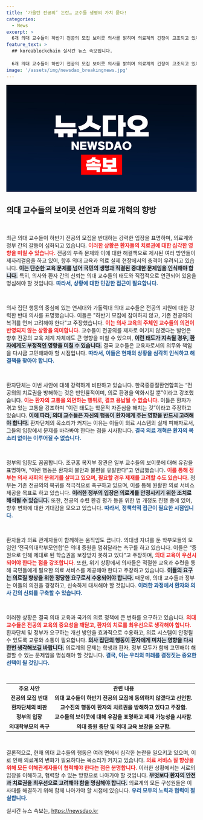 ```yaml
---
title: ‘가을턴 전공의’ 논란… 교수들 생명의 가치 묻다!
categories:
  - News
excerpt: >
  6개 의대 교수들이 하반기 전공의 모집 보이콧 의사를 밝히며 의료계의 긴장이 고조되고 있다. 환자단체는 이를 반인륜적이라 비판하고 정부는 우려를 표명했다. 대립의 이면에 숨겨진 진실은 무엇일까? 클릭해 확인해보세요!
feature_text: >
  ## koreablockchain 실시간 뉴스 속보입니다.

  6개 의대 교수들이 하반기 전공의 모집 보이콧 의사를 밝히며 의료계의 긴장이 고조되고 있다. 환자단체는 이를 반인륜적이라 비판하고 정부는 우려를 표명했다. 대립의 이면에 숨겨진 진실은 무엇일까? 클릭해 확인해보세요!
image: '/assets/img/newsdao_breakingnews.jpg'
---
```


<p><img src="/assets/img/newsdao_breakingnews.jpg" alt="koreablockchain 속보" /></p>

<h2 data-ke-size="size26">의대 교수들의 보이콧 선언과 의료 개혁의 향방</h2>

<p data-ke-size="size16">&nbsp;</p>

<p>최근 의대 교수들이 하반기 전공의 모집을 반대하는 강력한 입장을 표명하며, 의료계와 정부 간의 갈등이 심화되고 있습니다. <b><span style="color: #ee2323;">이러한 상황은 환자들의 치료권에 대한 심각한 영향을 미칠 수 있습니다.</span></b> 전공의 부족 문제와 이에 대한 해결책으로 제시된 여러 방안들이 제자리걸음을 하고 있어, 향후 의대 교육과 의료 실제 현장에서의 충격이 우려되고 있습니다. <b><span style="background-color: #21538527;">이는 단순한 교육 문제를 넘어 국민의 생명과 직결된 중대한 문제임을 인식해야 합니다.</span></b> 특히, 의사와 환자 간의 신뢰는 의대 교수들의 태도와 직접적으로 연관되어 있음을 명심해야 할 것입니다. <b><span style="color: #1a5490;">따라서, 상황에 대한 민감한 접근이 필요합니다.</span></b></p>

<p data-ke-size="size16">&nbsp;</p>

<p>의사 집단 행동의 중심에 있는 연세대와 가톨릭대 의대 교수들은 전공의 지원에 대한 강력한 반대 의사를 표명했습니다. 이들은 "하반기 모집에 참여하지 않고, 기존 전공의의 복귀를 먼저 고려해야 한다"고 주장했습니다. <b><span style="color: #ee2323;">이는 의사 교육의 주체인 교수들의 의견이 반영되지 않는 상황을 의미합니다.</span></b> 교수들이 전공의를 제자로 여기지 않겠다는 발언은 향후 전공의 교육 체계 자체에도 큰 영향을 미칠 수 있으며, <b><span style="background-color: #21538527;">이런 태도가 지속될 경우, 환자에게도 부정적인 영향을 미칠 수 있습니다.</span></b> 결국 교수들은 교육자로서의 의무와 책임을 다시금 고민해봐야 할 시점입니다. <b><span style="color: #1a5490;">따라서, 이들은 현재의 상황을 심각히 인식하고 해결책을 찾아야 합니다.</span></b></p>

<p data-ke-size="size16">&nbsp;</p>

<p>환자단체는 이번 사안에 대해 강력하게 비판하고 있습니다. 한국중증질환연합회는 “전공의의 치료권을 방해하는 것은 반인륜적이며, 의료 환경을 악화시킬 뿐”이라고 강조했습니다. <b><span style="color: #ee2323;">이는 환자의 고통을 외면하는 행위로, 결코 용납될 수 없습니다.</span></b> 이들은 환자가 겪고 있는 고통을 강조하며 “이런 태도는 학문적 자존심을 해치는 것”이라고 주장하고 있습니다. <b><span style="background-color: #21538527;">이에 따라, 의대 교수들은 자신의 행동이 환자에게 주는 영향을 반드시 고려해야 합니다.</span></b> 환자단체의 목소리가 커지는 이유는 이들이 의료 시스템의 실제 피해자로서, 그들의 입장에서 문제를 바라봐야 한다는 점을 시사합니다. <b><span style="color: #1a5490;">결국 의료 개혁은 환자의 목소리 없이는 이루어질 수 없습니다.</span></b></p>

<p data-ke-size="size16">&nbsp;</p>

<p>정부의 입장도 꼼꼼합니다. 조규홍 복지부 장관은 일부 교수들의 보이콧에 대해 유감을 표명하며, “이런 행동은 환자의 불안과 불편을 유발한다”고 언급했습니다. <b><span style="color: #ee2323;">이를 통해 정부는 의사 사회의 분위기를 살피고 있으며, 필요할 경우 제재를 고려할 수도 있습니다.</span></b> 정부는 기존 전공의의 복귀를 적극적으로 촉구하고 있으며, 이를 통해 원활한 의료 서비스 제공을 목표로 하고 있습니다. <b><span style="background-color: #21538527;">이러한 정부의 입장은 의료계를 안정시키기 위한 조치로 해석될 수 있습니다.</span></b> 또한, 전공의 수련 환경 평가 등을 위한 법 개정도 진행 중에 있어, 향후 변화에 대한 기대감을 모으고 있습니다. <b><span style="color: #1a5490;">따라서, 정책학적 접근이 필요한 시점입니다.</span></b></p>

<p data-ke-size="size16">&nbsp;</p>

<p>환자들과 의료 관계자들이 함께하는 움직임도 큽니다. 의대생 자녀를 둔 학부모들의 모임인 ‘전국의대학부모연합’은 의대 증원을 멈춰달라는 촉구를 하고 있습니다. 이들은 “증원으로 인해 제대로 된 학습권을 보장받지 못하고 있다”고 주장하며, <b><span style="color: #ee2323;">의대 교육이 우선시되어야 한다는 점을 강조합니다.</span></b> 또한, 위기 상황에서 의사들은 적절한 교육과 수련을 통해 국민들에게 필요한 의료 서비스를 제공해야 한다고 주장하고 있습니다. <b><span style="background-color: #21538527;">이들의 요구는 의료질 향상을 위한 정당한 요구로서 수용되어야 합니다.</span></b> 때문에, 의대 교수들과 정부는 이들의 의견을 경청하고, 신속하게 대처해야 할 것입니다. <b><span style="color: #1a5490;">이러한 과정에서 환자와 의사 간의 신뢰를 구축할 수 있습니다.</span></b></p>

<p data-ke-size="size16">&nbsp;</p>

<p>이러한 상황은 결국 의대 교육과 국가의 의료 정책에 큰 변화를 요구하고 있습니다. <b><span style="color: #ee2323;">의대 교수들은 전공의 교육의 중요성을 깨닫고, 환자의 치료를 최우선으로 생각해야 합니다.</span></b> 환자단체 및 정부가 요구하는 개선 방안을 효과적으로 수용하고, 의료 시스템이 안정될 수 있도록 교류와 소통이 필요합니다. <b><span style="background-color: #21538527;">의사 집단의 행동이 환자에게 미치는 영향을 다시 한번 생각해보길 바랍니다.</span></b> 의료계의 문제는 학생과 환자, 정부 모두가 함께 고민해야 해결할 수 있는 문제임을 명심해야 할 것입니다. <b><span style="color: #1a5490;">결국, 이는 우리의 미래를 결정짓는 중요한 선택이 될 것입니다.</span></b></p>

<p data-ke-size="size16">&nbsp;</p>

<table>
<tr>
<td style="text-align: center; height: 17px;"><b>주요 사안</b></td>
<td style="text-align: center; height: 17px;"><b>관련 내용</b></td>
</tr>
<tr>
<td style="text-align: center; height: 17px;"><b>전공의 모집 반대</b></td>
<td style="text-align: center; height: 17px;"><b>의대 교수들이 하반기 전공의 모집에 동의하지 않겠다고 선언함.</b></td>
</tr>
<tr>
<td style="text-align: center; height: 17px;"><b>환자단체의 비판</b></td>
<td style="text-align: center; height: 17px;"><b>교수진의 행동이 환자의 치료권을 방해하고 있다고 주장함.</b></td>
</tr>
<tr>
<td style="text-align: center; height: 17px;"><b>정부의 입장</b></td>
<td style="text-align: center; height: 17px;"><b>교수들의 보이콧에 대해 유감을 표명하고 제재 가능성을 시사함.</b></td>
</tr>
<tr>
<td style="text-align: center; height: 17px;"><b>의대학부모의 촉구</b></td>
<td style="text-align: center; height: 17px;"><b>의대 증원 중단 및 의대 교육 보장을 요구함.</b></td>
</tr>
</table>

<p data-ke-size="size16">&nbsp;</p>

<p>결론적으로, 현재 의대 교수들의 행동은 여러 면에서 심각한 논란을 일으키고 있으며, 이로 인해 의료계의 변화가 필요하다는 목소리가 커지고 있습니다. <b><span style="color: #ee2323;">의료 서비스 질 향상을 위해 모든 이해관계자들이 협력해야 한다는 점은 분명합니다.</span></b> 이러한 상황에서는 서로의 입장을 이해하고, 협력할 수 있는 방향으로 나아가야 할 것입니다. <b><span style="background-color: #21538527;">무엇보다 환자의 안전과 치료권을 최우선으로 고려해야 함을 명심해야 합니다.</span></b> 의료계의 모든 구성원들은 이 사태를 해결하기 위해 함께 나아가야 할 시점에 있습니다. <b><span style="color: #1a5490;">우리 모두의 노력과 협력이 절실합니다.</span></b></p>
실시간 뉴스 속보는, <a href="https://newsdao.kr" rel="dofollow">https://newsdao.kr</a>


